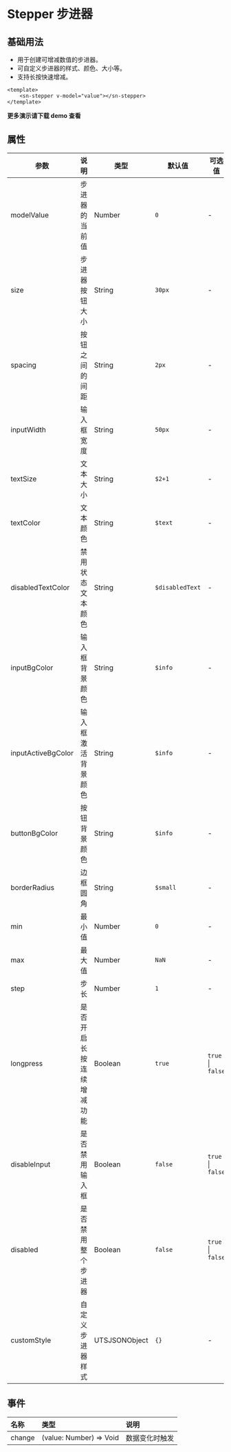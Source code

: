 # Stepper 步进器
## 基础用法
- 用于创建可增减数值的步进器。
- 可自定义步进器的样式、颜色、大小等。
- 支持长按快速增减。
```vue
<template>
	<sn-stepper v-model="value"></sn-stepper>
</template>
```
**更多演示请下载 demo 查看**
## 属性
| 参数               | 说明                     | 类型          | 默认值          | 可选值            |
| ------------------ | ------------------------ | ------------- | --------------- | ----------------- |
| modelValue         | 步进器的当前值           | Number        | `0`             | -                 |
| size               | 步进器按钮大小           | String        | `30px`          | -                 |
| spacing            | 按钮之间的间距           | String        | `2px`           | -                 |
| inputWidth         | 输入框宽度               | String        | `50px`          | -                 |
| textSize           | 文本大小                 | String        | `$2+1`          | -                 |
| textColor          | 文本颜色                 | String        | `$text`         | -                 |
| disabledTextColor  | 禁用状态文本颜色         | String        | `$disabledText` | -                 |
| inputBgColor       | 输入框背景颜色           | String        | `$info`         | -                 |
| inputActiveBgColor | 输入框激活背景颜色       | String        | `$info`         | -                 |
| buttonBgColor      | 按钮背景颜色             | String        | `$info`         | -                 |
| borderRadius       | 边框圆角                 | String        | `$small`        | -                 |
| min                | 最小值                   | Number        | `0`             | -                 |
| max                | 最大值                   | Number        | `NaN`           | -                 |
| step               | 步长                     | Number        | `1`             | -                 |
| longpress          | 是否开启长按连续增减功能 | Boolean       | `true`          | `true` \| `false` |
| disableInput       | 是否禁用输入框           | Boolean       | `false`         | `true` \| `false` |
| disabled           | 是否禁用整个步进器       | Boolean       | `false`         | `true` \| `false` |
| customStyle        | 自定义步进器样式         | UTSJSONObject | `{}`            | -                 |
## 事件
| 名称   | 类型                      | 说明           |
| :----- | :------------------------ | :------------- |
| change | (value: Number) => Void | 数据变化时触发 |

<DemoPhone name="sn-stepper" />
